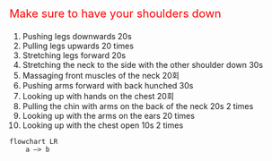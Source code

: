 
<p style="color: red; font-size: 20px">Make sure to have your shoulders down</p>

1. Pushing legs downwards 20s
2. Pulling legs upwards 20 times
3. Stretching legs forward 20s
4. Stretching the neck to the side with the other shoulder down 30s
5. Massaging front muscles of the neck 20회
6. Pushing arms forward with back hunched 30s
7. Looking up with hands on the chest 20회
8. Pulling the chin with arms on the back of the neck 20s 2 times
9. Looking up with the arms on the ears 20 times
10. Looking up with the chest open 10s 2 times

```mermaid
flowchart LR
	a —> b
```
